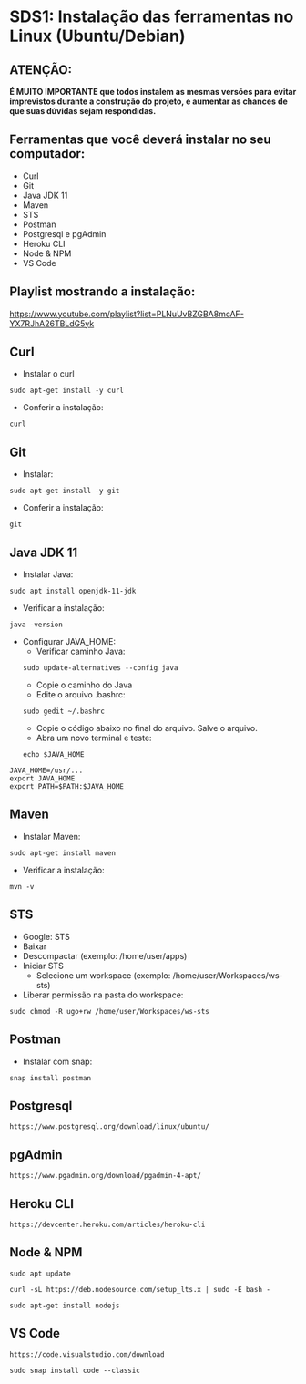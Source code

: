 # SDS1: Instalação das ferramentas no Linux (Ubuntu/Debian)

## ATENÇÃO:

**É MUITO IMPORTANTE que todos instalem as mesmas versões para evitar imprevistos durante a construção do projeto, e aumentar as chances de que suas dúvidas sejam respondidas.**

## Ferramentas que você deverá instalar no seu computador:

- Curl
- Git
- Java JDK 11
- Maven
- STS
- Postman
- Postgresql e pgAdmin
- Heroku CLI
- Node & NPM
- VS Code

## Playlist mostrando a instalação:

https://www.youtube.com/playlist?list=PLNuUvBZGBA8mcAF-YX7RJhA26TBLdG5yk

## Curl

- Instalar o curl
```
sudo apt-get install -y curl
```
- Conferir a instalação: 
```
curl
```

## Git

- Instalar: 
```
sudo apt-get install -y git
```

- Conferir a instalação: 
```
git
```

## Java JDK 11

- Instalar Java: 
```
sudo apt install openjdk-11-jdk
```

- Verificar a instalação: 
```
java -version
```
- Configurar JAVA_HOME:
  - Verificar caminho Java: 
  ```
  sudo update-alternatives --config java
  ```
  - Copie o caminho do Java
  - Edite o arquivo .bashrc: 
  ```
  sudo gedit ~/.bashrc
  ```
  - Copie o código abaixo no final do arquivo. Salve o arquivo.
  - Abra um novo terminal e teste: 
  ```
  echo $JAVA_HOME
  ```

```
JAVA_HOME=/usr/...
export JAVA_HOME
export PATH=$PATH:$JAVA_HOME
```

## Maven

- Instalar Maven: 
```
sudo apt-get install maven
```
- Verificar a instalação: 
```
mvn -v
```

## STS

- Google: STS
- Baixar
- Descompactar (exemplo: /home/user/apps)
- Iniciar STS
  - Selecione um workspace (exemplo: /home/user/Workspaces/ws-sts)
- Liberar permissão na pasta do workspace: 
```
sudo chmod -R ugo+rw /home/user/Workspaces/ws-sts
```

## Postman

- Instalar com snap: 
```
snap install postman
```

## Postgresql

```
https://www.postgresql.org/download/linux/ubuntu/
```

## pgAdmin

```
https://www.pgadmin.org/download/pgadmin-4-apt/
```

## Heroku CLI

```
https://devcenter.heroku.com/articles/heroku-cli
```

## Node & NPM

```
sudo apt update

curl -sL https://deb.nodesource.com/setup_lts.x | sudo -E bash -

sudo apt-get install nodejs
```

## VS Code

```
https://code.visualstudio.com/download

sudo snap install code --classic
```

